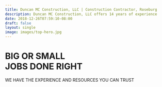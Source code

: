```yaml
---
title: Duncan MC Construction, LLC | Construction Contractor, Roseburg Oregon 97471
description: Duncan MC Construction, LLC offers 14 years of experience in new construction and remodeling of both residential and small commercial structures as well as simple handyman fix it work.
date: 2018-12-26T07:59:10-08:00
draft: false
layout: single
image: images/top-hero.jpg
---
```


# BIG OR SMALL <br> JOBS DONE RIGHT

WE HAVE THE EXPERIENCE AND RESOURCES YOU CAN TRUST